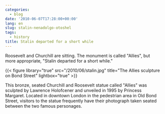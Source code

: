 ```yaml
---
categories:
  - blog
date: '2010-06-07T17:28:00+00:00'
lang: en
slug: stalin-nenadolgo-otoshel
tags: 
  - history
title: Stalin departed for a short while
---
```


Roosevelt and Churchill are sitting.
The monument is called "Allies", but more appropriate, "Stalin departed for a short while."

{{< figure library="true" src="/2010/06/stalin.jpg" title="The Allies sculpture on Bond Street" lightbox="true" >}}

<!--more-->

This bronze, seated Churchill and Roosevelt statue called "Allies" was
sculpted by Lawrence Holofcener and unveiled in 1995 by Princess
Margaret. Located in downtown London in the pedestrian area in Old
Bond Street, visitors to the statue frequently have their photograph
taken seated between the two famous personages.
